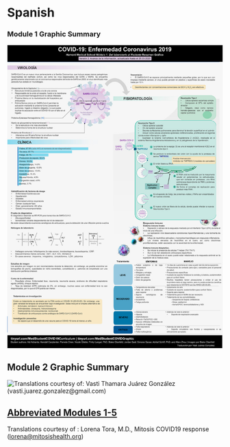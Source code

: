 # Spanish

### Module 1 Graphic Summary

![Translations courtesy of: Vasti Thamara Ju&#xE1;rez Gonz&#xE1;lez \(vasti.juarez.gonzalez@gmail.com\)](../../.gitbook/assets/harvard-medical-school-covid-19-education-committee-modulo-1-abstract-grafico-oberfeld_vasti-thamara.jpeg)

## Module 2 Graphic Summary

![Translations courtesy of: Vasti Thamara Ju&#xE1;rez Gonz&#xE1;lez \(vasti.juarez.gonzalez@gmail.com\)](../../.gitbook/assets/module_2_graphic_abstract_spanish_covid-19_040420_modulo_2.jpg)

## [Abbreviated Modules 1-5 ](https://docs.google.com/document/d/1_f3P7jF1G0sl1LVx63eFsuBVEBF_aVZlSV5gZNauC2k/edit)

Translations courtesy of : Lorena Tora, M.D., Mitosis COVID19 response \(lorena@mitosishealth.org\)





